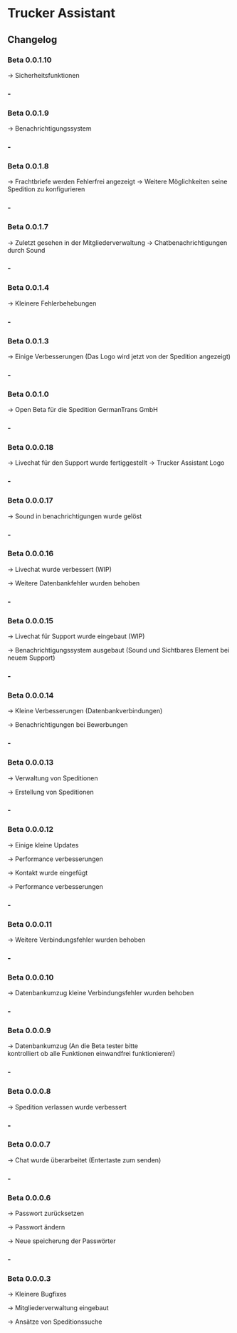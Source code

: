 # Trucker Assistant

## Changelog
### Beta 0.0.1.10

-> Sicherheitsfunktionen

### -

### Beta 0.0.1.9

-> Benachrichtigungssystem

### -

### Beta 0.0.1.8

-> Frachtbriefe werden Fehlerfrei angezeigt
-> Weitere Möglichkeiten seine Spedition zu konfigurieren

### -

### Beta 0.0.1.7

-> Zuletzt gesehen in der Mitgliederverwaltung
-> Chatbenachrichtigungen durch Sound

### -

### Beta 0.0.1.4

-> Kleinere Fehlerbehebungen

### -
### Beta 0.0.1.3

-> Einige Verbesserungen (Das Logo wird jetzt von der Spedition angezeigt)

### -
### Beta 0.0.1.0

-> Open Beta für die Spedition GermanTrans GmbH

### -

### Beta 0.0.0.18

-> Livechat für den Support wurde fertiggestellt
-> Trucker Assistant Logo

### -

### Beta 0.0.0.17

-> Sound in benachrichtigungen wurde gelöst

### -

### Beta 0.0.0.16

-> Livechat wurde verbessert (WIP)

-> Weitere Datenbankfehler wurden behoben

### -

### Beta 0.0.0.15

-> Livechat für Support wurde eingebaut (WIP)

-> Benachrichtigungssystem ausgebaut (Sound und Sichtbares Element bei neuem Support)

### -

### Beta 0.0.0.14

-> Kleine Verbesserungen (Datenbankverbindungen)

-> Benachrichtigungen bei Bewerbungen

### -

### Beta 0.0.0.13

-> Verwaltung von Speditionen

-> Erstellung von Speditionen

### -

### Beta 0.0.0.12

-> Einige kleine Updates

-> Performance verbesserungen

-> Kontakt wurde eingefügt

-> Performance verbesserungen

### -

### Beta 0.0.0.11

-> Weitere Verbindungsfehler wurden behoben

### -

### Beta 0.0.0.10

-> Datenbankumzug kleine Verbindungsfehler wurden behoben

### -

### Beta 0.0.0.9

-> Datenbankumzug (An die Beta tester bitte  
kontrolliert ob alle Funktionen einwandfrei funktionieren!)

### -

### Beta 0.0.0.8

-> Spedition verlassen wurde verbessert

### -

### Beta 0.0.0.7

-> Chat wurde überarbeitet (Entertaste zum senden)

### -

### Beta 0.0.0.6

-> Passwort zurücksetzen

-> Passwort ändern

-> Neue speicherung der Passwörter

### -

### Beta 0.0.0.3

-> Kleinere Bugfixes

-> Mitgliederverwaltung eingebaut

-> Ansätze von Speditionssuche